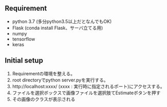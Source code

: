## Requirement
- python 3.7 (多分python3.5以上だとなんでもOK)
- Flask (conda install Flask、サーバ立てる用)
- numpy
- tensorflow
- keras

## Initial setup
1. Requirementの環境を整える。
2. root directoryでpython server.pyを実行する。
3. http://localhost:xxxx/ (xxxx : 実行時に指定されるポート)にアクセスする。
4. ファイルを選択ボックスで画像ファイルを選択肢てEstimateボタンを押す
5. その画像のクラスが表示される
